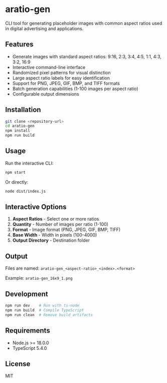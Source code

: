 # aratio-gen

CLI tool for generating placeholder images with common aspect ratios used in digital advertising and applications.

## Features

- Generate images with standard aspect ratios: 9:16, 2:3, 3:4, 4:5, 1:1, 4:3, 3:2, 16:9
- Interactive command-line interface
- Randomized pixel patterns for visual distinction
- Large aspect ratio labels for easy identification
- Support for PNG, JPEG, GIF, BMP, and TIFF formats
- Batch generation capabilities (1-100 images per aspect ratio)
- Configurable output dimensions

## Installation

```bash
git clone <repository-url>
cd aratio-gen
npm install
npm run build
```

## Usage

Run the interactive CLI:

```bash
npm start
```

Or directly:

```bash
node dist/index.js
```

## Interactive Options

1. **Aspect Ratios** - Select one or more ratios
2. **Quantity** - Number of images per ratio (1-100)
3. **Format** - Image format (PNG, JPEG, GIF, BMP, TIFF)
4. **Base Width** - Width in pixels (100-4000)
5. **Output Directory** - Destination folder

## Output

Files are named: `aratio-gen_<aspect-ratio>_<index>.<format>`

Example: `aratio-gen_16x9_1.png`

## Development

```bash
npm run dev    # Run with ts-node
npm run build  # Compile TypeScript
npm run clean  # Remove build artifacts
```

## Requirements

- Node.js >= 18.0.0
- TypeScript 5.4.0

## License

MIT